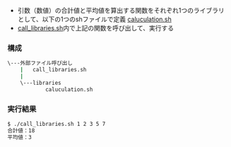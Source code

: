 
* 引数（数値）の合計値と平均値を算出する関数をそれぞれ1つのライブラリとして、以下の1つのshファイルで定義
[caluculation.sh](libraries/caluculation.sh)
* [call_libraries.sh](call_libraries.sh)内で上記の関数を呼び出して、実行する

### 構成
```bash
\---外部ファイル呼び出し
    |   call_libraries.sh
    |
    \---libraries
            caluculation.sh
```

### 実行結果
```bash
$ ./call_libraries.sh 1 2 3 5 7
合計値：18
平均値：3
```